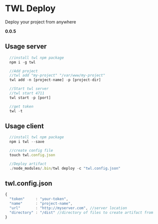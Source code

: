 # TWL Deploy
  Deploy your project from anywhere

  **0.0.5**

## Usage server
``` js
  //install twl npm package
  npm i -g twl

  //Add project
  //twl add "my-project" "/var/www/my-project"
  twl add -n [project-name] -p [project-dir]

  //Start twl server
  //twl start 4711
  twl start -p [port]

  //get token
  twl -t
```

## Usage client
``` js
  //install twl npm package
  npm i twl --save

  //create config file
  touch twl.config.json

  //Deploy artifact
  ./node_modules/.bin/twl deploy -c "twl.config.json"
```

## twl.config.json
``` js
{
  "token"     : "your-token",
  "name"      : "project-name",
  "url"       : "http://myserver.com", //server location
  "directory" : "/dist" //directory of files to create artifact from
}
```